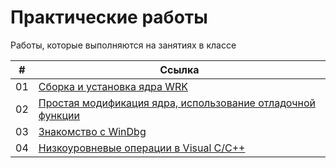 # Практические работы

Работы, которые выполняются на занятиях в классе

|#|Ссылка|
|-|-|
|01|[Сборка и установка ядра WRK](01_WRK_build_and_install.md)|
|02|[Простая модификация ядра, использование отладочной функции](02_First_WRK_modification.md)|
|03|[Знакомство с WinDbg](03_WinDbg_geting_started.md)|
|04|[Низкоуровневые операции в Visual C/C++](04_Low_Level_operations_in_VSC.md)